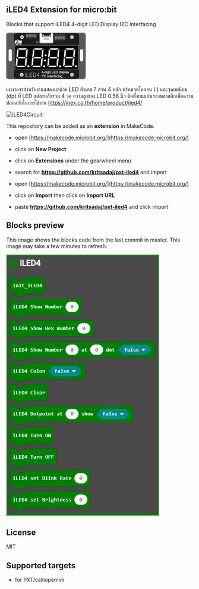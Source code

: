 
## iLED4 Extension for micro:bit
Blocks that support iLED4 4-digit LED Display I2C interfacing

![iLED4](https://github.com/kritsadaj/pxt-iLED4/blob/master/icon.png)

แผงวงจรสำหรับงานแสดงผลด้วย LED ตัวเลข 7 ส่วน 4 หลัก พร้อมจุดโคลอน (:) และจุดทศนิยม (dp) ที่ LED แต่ละหลักรวม 4 จุด ความสูงของ LED 0.56 นิ้ว ติดตั้งบนแผ่นรองพลาสติกเพื่อความปลอดภัยในการใช้งาน
https://inex.co.th/home/product/iled4/

![iLED4Circuit](https://drive.google.com/uc?id=1xyimhXCd7uUe65xZ3FAhGvlg6hJtb6W3)

This repository can be added as an **extension** in MakeCode.
* open [https://makecode.microbit.org/](https://makecode.microbit.org/)
* click on **New Project**
* click on **Extensions** under the gearwheel menu
* search for **https://github.com/kritsadaj/pxt-iled4** and import



* open [https://makecode.microbit.org/](https://makecode.microbit.org/)
* click on **Import** then click on **Import URL**
* paste **https://github.com/kritsadaj/pxt-iled4** and click import

## Blocks preview

This image shows the blocks code from the last commit in master.
This image may take a few minutes to refresh.

![A rendered view of the blocks](https://github.com/kritsadaj/pxt-iLED4/blob/master/iLED4%20Extension%20Block%20Preview.png)

## License

MIT

## Supported targets

* for PXT/calliopemini
